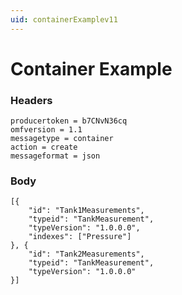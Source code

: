 ```yaml
---
uid: containerExamplev11
---
```


# Container Example

### Headers

    producertoken = b7CNvN36cq
	omfversion = 1.1
	messagetype = container
	action = create
	messageformat = json


### Body

    [{
		"id": "Tank1Measurements",
		"typeid": "TankMeasurement",
		"typeVersion": "1.0.0.0",
		"indexes": ["Pressure"]			
	}, {
		"id": "Tank2Measurements",
		"typeid": "TankMeasurement",
		"typeVersion": "1.0.0.0"	
	}]
